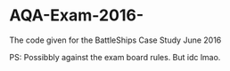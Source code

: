 # AQA-Exam-2016-
The code given for the BattleShips Case Study June 2016

PS: Possibbly against the exam board rules. But idc lmao.

